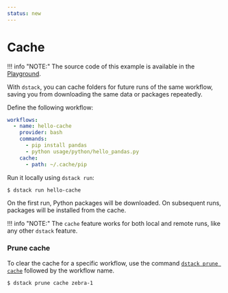 ```yaml
---
status: new
---
```


# Cache

!!! info "NOTE:"
    The source code of this example is available in the [Playground](../playground.md).

With `dstack`, you can cache folders for future runs of the same workflow, saving you from downloading the same data or
packages repeatedly.

Define the following workflow:

<div editor-title=".dstack/workflows/cache.yaml"> 

```yaml
workflows:
  - name: hello-cache
    provider: bash
    commands:
      - pip install pandas
      - python usage/python/hello_pandas.py
    cache:
      - path: ~/.cache/pip
```

</div>

Run it locally using `dstack run`:

<div class="termy">

```shell
$ dstack run hello-cache
```

</div>

On the first run, Python packages will be downloaded. On subsequent runs, packages will be installed from the cache.

!!! info "NOTE:"
    The `cache` feature works for both local and remote runs, like any other `dstack` feature.

### Prune cache

To clear the cache for a specific workflow, use the command
[`dstack prune cache`](../reference/cli/prune.md) followed by the workflow name.

<div class="termy">

```shell
$ dstack prune cache zebra-1
```

</div>